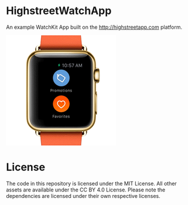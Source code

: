 # HighstreetWatchApp
An example WatchKit App built on the http://highstreetapp.com platform.

![Animated walkthrough of the app](Documentation/Assets/walkthrough.gif)

# License
The code in this repository is licensed under the MIT License. All other assets are available under the CC BY 4.0 License. Please note the dependencies are licensed under their own respective licenses.